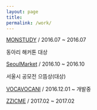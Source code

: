 ```yaml
---
layout: page
title:
permalink: /work/
---
```






[MONSTUDY](/work/monstudy/) / 2016.07 ~ 2016.07

<p>동아리 해커톤 대상</p>


[SeoulMarket](/work/seoulmarket) / 2016.10 ~ 2016.10

<p>서울시 공모전 으뜸상(대상)</p>


[VOCAVOCANI](/work) / 2016.12.01 ~ 개발중
<p></p>


[ZZICME](/work/zzicme) / 2017.02 ~ 2017.02
<p></p>
